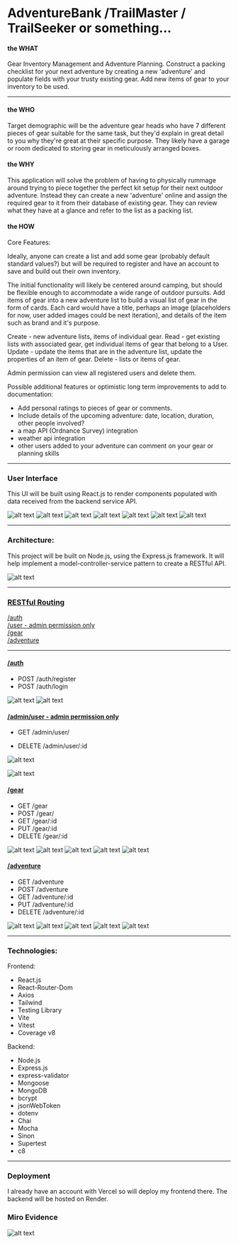 # AdventureBank /TrailMaster / TrailSeeker or something...

#### the WHAT
Gear Inventory Management and Adventure Planning. Construct a packing checklist for your next adventure by creating a new 'adventure' and populate fields with your trusty existing gear. Add new items of gear to your inventory to be used.


---

#### the WHO
Target demographic will be the adventure gear heads who have 7 different pieces of gear suitable for the same task, but they'd explain in great detail to you why they're great at their specific purpose. They likely have a garage or room dedicated to storing gear in meticulously arranged boxes.

#### the WHY
This application will solve the problem of having to physically rummage around trying to piece together the perfect kit setup for their next outdoor adventure. Instead they can create a new 'adventure' online and assign the required gear to it from their database of existing gear. They can review what they have at a glance and refer to the list as a packing list.

#### the HOW

Core Features:

Ideally, anyone can create a list and add some gear (probably default standard values?) but will be required to register and have an account to save and build out their own inventory.

The initial functionality will likely be centered around camping, but should be flexible enough to accommodate a wide range of outdoor pursuits.
Add items of gear into a new adventure list to build a visual list of gear in the form of cards. Each card would have a title, perhaps an image (placeholders for now, user added images could be next iteration), and details of the item such as brand and it's purpose.

Create - new adventure lists, items of individual gear.
Read - get existing lists with associated gear, get individual items of gear that belong to a User.
Update - update the items that are in the adventure list, update the properties of an item of gear.
Delete - lists or items of gear.

Admin permission can view all registered users and delete them.

Possible additional features or optimistic long term improvements to add to documentation:
- Add personal ratings to pieces of gear or comments.
- Include details of the upcoming adventure: date, location, duration, other people involved?
- a map API (Ordnance Survey) integration
- weather api integration
- other users added to your adventure can comment on your gear or planning skills

---

 ### User Interface

 This UI will be built using React.js to render components populated with data received from the backend service API.

![alt text](images/wireframes/homepage.JPG)
![alt text](images/wireframes/list-of-adventures.JPG)
![alt text](images/wireframes/add-new-adventure.JPG)
![alt text](images/wireframes/edit-adventure.JPG)
![alt text](images/wireframes/list-of-gear.JPG)
![alt text](images/wireframes/add-new-gear.JPG)
![alt text](images/wireframes/list-of-users.JPG)

---

### Architecture:

This project will be built on Node.js, using the Express.js framework. It will help implement a model-controller-service pattern to create a RESTful API.

![alt text](images/architecture-design.JPG)

---

### [RESTful Routing](#restful-routing)

[/auth](#auth) <br/>
[/user - admin permission only](#user---admin-permission-only) <br/>
[/gear](#gear) <br/>
[/adventure](#adventure) <br/>

---

#### [/auth](#auth)
- POST /auth/register
- POST /auth/login

![alt text](images/routing-diagrams/post-auth-register.JPG)
![alt text](images/routing-diagrams/post-auth-login.JPG)

#### [/admin/user - admin permission only](#user---admin-permission-only)
- GET /admin/user/
<!-- - GET /admin/user/:id -->
- DELETE /admin/user/:id

![alt text](images/routing-diagrams/get-users.JPG)
<!-- ![alt text](images/routing-diagrams/get-user-id.JPG) -->
![alt text](images/routing-diagrams/delete-user-id.JPG)

#### [/gear](#gear)
- GET /gear
- POST /gear/
- GET /gear/:id
- PUT /gear/:id
- DELETE /gear/:id

![alt text](images/routing-diagrams/get-gear.JPG)
![alt text](images/routing-diagrams/post-gear.JPG)
![alt text](images/routing-diagrams/get-user-id.JPG)
![alt text](images/routing-diagrams/put-gear-id.JPG)
![alt text](images/routing-diagrams/delete-gear-id.JPG)

#### [/adventure](#adventure)
- GET /adventure
- POST /adventure
- GET /adventure/:id
- PUT /adventure/:id
- DELETE /adventure/:id

![alt text](images/routing-diagrams/get-adventure.JPG)
![alt text](images/routing-diagrams/post-adventure.JPG)
![alt text](images/routing-diagrams/get-adventure-id.JPG)
![alt text](images/routing-diagrams/put-adventure-id.JPG)
![alt text](images/routing-diagrams/delete-adventure-id.JPG)


---

### Technologies: 
Frontend:
- React.js
- React-Router-Dom
- Axios
- Tailwind
- Testing Library
- Vite
- Vitest
- Coverage v8

Backend:
- Node.js
- Express.js
- express-validator
- Mongoose
- MongoDB
- bcrypt
- jsonWebToken
- dotenv
- Chai
- Mocha
- Sinon
- Supertest
- c8

---

### Deployment
I already have an account with Vercel so will deploy my frontend there.
The backend will be hosted on Render.

### Miro Evidence

![alt text](images/miro-evidence.JPG)